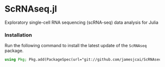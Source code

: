 # ScRNAseq.jl

Exploratory single-cell RNA sequencing (scRNA-seq) data analysis for Julia

### Installation

Run the following command to install the latest update of the `ScRNAseq` package.

```julia
using Pkg; Pkg.add(PackageSpec(url="git://github.com/jamesjcai/ScRNAseq.jl.git"))
```
